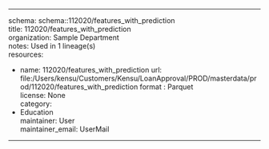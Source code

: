


---  
schema: schema::112020/features_with_prediction  
title: 112020/features_with_prediction  
organization: Sample Department  
notes: Used in 1 lineage(s)  
resources:  
  - name: 112020/features_with_prediction 
    url: file:/Users/kensu/Customers/Kensu/LoanApproval/PROD/masterdata/prod/112020/features_with_prediction 
    format : Parquet  
license: None  
category:
  - Education  
maintainer: User  
maintainer_email: UserMail  
---